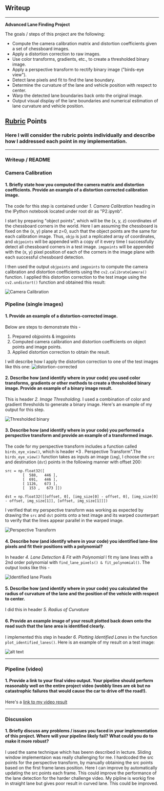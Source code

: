 ## Writeup


---

**Advanced Lane Finding Project**

The goals / steps of this project are the following:

* Compute the camera calibration matrix and distortion coefficients given a set of chessboard images.
* Apply a distortion correction to raw images.
* Use color transforms, gradients, etc., to create a thresholded binary image.
* Apply a perspective transform to rectify binary image ("birds-eye view").
* Detect lane pixels and fit to find the lane boundary.
* Determine the curvature of the lane and vehicle position with respect to center.
* Warp the detected lane boundaries back onto the original image.
* Output visual display of the lane boundaries and numerical estimation of lane curvature and vehicle position.

## [Rubric](https://review.udacity.com/#!/rubrics/571/view) Points

### Here I will consider the rubric points individually and describe how I addressed each point in my implementation.  

---

### Writeup / README


### Camera Calibration

#### 1. Briefly state how you computed the camera matrix and distortion coefficients. Provide an example of a distortion corrected calibration image.

The code for this step is contained under *1. Camera Calibration* heading in the IPython notebook located under root dir as "P2.ipynb".

I start by preparing "object points", which will be the (x, y, z) coordinates of the chessboard corners in the world. Here I am assuming the chessboard is fixed on the (x, y) plane at z=0, such that the object points are the same for each calibration image.  Thus, `objp` is just a replicated array of coordinates, and `objpoints` will be appended with a copy of it every time I successfully detect all chessboard corners in a test image.  `imgpoints` will be appended with the (x, y) pixel position of each of the corners in the image plane with each successful chessboard detection.  

I then used the output `objpoints` and `imgpoints` to compute the camera calibration and distortion coefficients using the `cv2.calibrateCamera()` function.  I applied this distortion correction to the test image using the `cv2.undistort()` function and obtained this result: 

![Camera Calibration](https://github.com/jay-thakur/Advanced-Lane-Finding/blob/master/output_images/camera_calibration.JPG)

### Pipeline (single images)

#### 1. Provide an example of a distortion-corrected image.

Below are steps to demonstrate this - 
1. Prepared objpoints & imgpoints
2. Computed camera calibration and distortion coefficients on object points and image points.
3. Applied distortion correction to obtain the result.

I will describe how I apply the distortion correction to one of the test images like this one:
![distortion-corrected](https://github.com/jay-thakur/Advanced-Lane-Finding/blob/master/output_images/camera_calibration.JPG)


#### 2. Describe how (and identify where in your code) you used color transforms, gradients or other methods to create a thresholded binary image.  Provide an example of a binary image result.

This is header *2. Image Thresholding*. I used a combination of color and gradient thresholds to generate a binary image. Here's an example of my output for this step.

![Thresholded binary](https://github.com/jay-thakur/Advanced-Lane-Finding/tree/master/output_images/binary_threshold.png)

#### 3. Describe how (and identify where in your code) you performed a perspective transform and provide an example of a transformed image.

The code for my perspective transform includes a function called `birds_eye_view()`, which is header *3 . Perspective Transform".The `birds_eye_view()` function takes as inputs an image (`img`), I choose the `src` and destination (`dst`) points in the following manner with offset 200:

```
src = np.float32([
        [  588,   446 ],
        [  691,   446 ],
        [ 1126,   673 ],
        [  153 ,   673 ]])

dst = np.float32([[offset, 0], [img_size[0] - offset, 0], [img_size[0] - offset, img_size[1]], [offset, img_size[1]]])
```

I verified that my perspective transform was working as expected by drawing the `src` and `dst` points onto a test image and its warped counterpart to verify that the lines appear parallel in the warped image.

![Perspective Transform](https://github.com/jay-thakur/Advanced-Lane-Finding/tree/master/output_images/bird_eye_view.png)

#### 4. Describe how (and identify where in your code) you identified lane-line pixels and fit their positions with a polynomial?

In header *4. Lane Detection & Fit with Polynomial* I fit my lane lines with a 2nd order polynomial with `find_lane_pixels() & fit_polynomial()`. The output looks like this -

![Identified lane Pixels](https://github.com/jay-thakur/Advanced-Lane-Finding/tree/master/output_images/poly_fit.png)

#### 5. Describe how (and identify where in your code) you calculated the radius of curvature of the lane and the position of the vehicle with respect to center.

I did this in header *5. Radius of Curvature* 

#### 6. Provide an example image of your result plotted back down onto the road such that the lane area is identified clearly.

I implemented this step in header *6. Plotting Identified Lanes* in the function `plot_identified_lanes()`.  Here is an example of my result on a test image:

![alt text](https://github.com/jay-thakur/Advanced-Lane-Finding/tree/master/output_images/plotted_lane.png)

---

### Pipeline (video)

#### 1. Provide a link to your final video output.  Your pipeline should perform reasonably well on the entire project video (wobbly lines are ok but no catastrophic failures that would cause the car to drive off the road!).

Here's a [link to my video result](https://github.com/jay-thakur/Advanced-Lane-Finding/blob/master/project_video_output.mp4)

---

### Discussion

#### 1. Briefly discuss any problems / issues you faced in your implementation of this project.  Where will your pipeline likely fail?  What could you do to make it more robust?

I used the same technique which has beenn described in lecture. Sliding window implementaion was really challenging for me. I hardcoded the src points for the perspective transform, by manually obtaining the src points based on the first frame lanes position. Here I can improve by automatically updating the src points each frame. This could improve the performance of the lane detection for the harder challenge video. My pipline is workig fine in straight lane but gives poor result in curved lane. This could be improved.  
